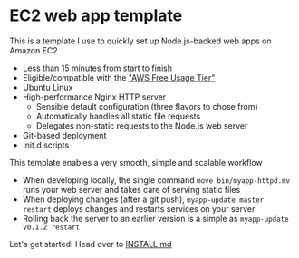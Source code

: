 # EC2 web app template

This is a template I use to quickly set up Node.js-backed web apps on Amazon EC2

- Less than 15 minutes from start to finish
- Eligible/compatible with the ["AWS Free Usage Tier"](http://aws.amazon.com/free/)
- Ubuntu Linux
- High-performance Nginx HTTP server
  - Sensible default configuration (three flavors to chose from)
  - Automatically handles all static file requests
  - Delegates non-static requests to the Node.js web server
- Git-based deployment
- Init.d scripts

This template enables a very smooth, simple and scalable workflow

- When developing locally, the single command `move bin/myapp-httpd.mv` runs your web server and takes care of serving static files
- When deploying changes (after a git push), `myapp-update master restart` deploys changes and restarts services on your server
- Rolling back the server to an earlier version is a simple as `myapp-update v0.1.2 restart`


Let's get started! Head over to [INSTALL.md](https://github.com/rsms/ec2-webapp/blob/master/INSTALL.md#readme)
